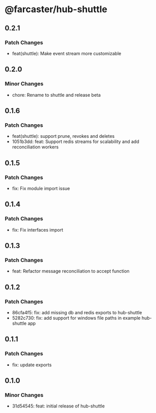 # @farcaster/hub-shuttle

## 0.2.1

### Patch Changes

- feat(shuttle): Make event stream more customizable

## 0.2.0

### Minor Changes

- chore: Rename to shuttle and release beta

## 0.1.6

### Patch Changes

- feat(shuttle): support prune, revokes and deletes
- 1051b3dd: feat: Support redis streams for scalability and add reconciliation workers

## 0.1.5

### Patch Changes

- fix: Fix module import issue

## 0.1.4

### Patch Changes

- fix: Fix interfaces import

## 0.1.3

### Patch Changes

- feat: Refactor message reconciliation to accept function

## 0.1.2

### Patch Changes

- 86cfa4f5: fix: add missing db and redis exports to hub-shuttle
- 5282c730: fix: add support for windows file paths in example hub-shuttle app

## 0.1.1

### Patch Changes

- fix: update exports

## 0.1.0

### Minor Changes

- 31d54545: feat: initial release of hub-shuttle
